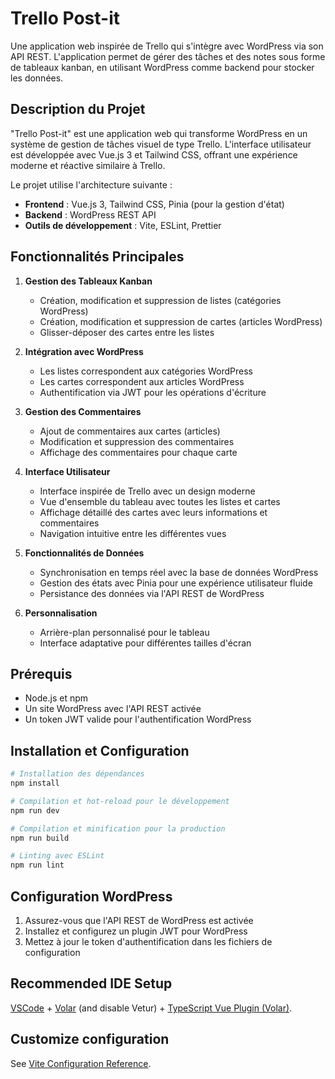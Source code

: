 # Trello Post-it

Une application web inspirée de Trello qui s'intègre avec WordPress via son API REST. L'application permet de gérer des tâches et des notes sous forme de tableaux kanban, en utilisant WordPress comme backend pour stocker les données.

## Description du Projet

"Trello Post-it" est une application web qui transforme WordPress en un système de gestion de tâches visuel de type Trello. L'interface utilisateur est développée avec Vue.js 3 et Tailwind CSS, offrant une expérience moderne et réactive similaire à Trello.

Le projet utilise l'architecture suivante :
- **Frontend** : Vue.js 3, Tailwind CSS, Pinia (pour la gestion d'état)
- **Backend** : WordPress REST API
- **Outils de développement** : Vite, ESLint, Prettier

## Fonctionnalités Principales

1. **Gestion des Tableaux Kanban**
   - Création, modification et suppression de listes (catégories WordPress)
   - Création, modification et suppression de cartes (articles WordPress)
   - Glisser-déposer des cartes entre les listes

2. **Intégration avec WordPress**
   - Les listes correspondent aux catégories WordPress
   - Les cartes correspondent aux articles WordPress
   - Authentification via JWT pour les opérations d'écriture

3. **Gestion des Commentaires**
   - Ajout de commentaires aux cartes (articles)
   - Modification et suppression des commentaires
   - Affichage des commentaires pour chaque carte

4. **Interface Utilisateur**
   - Interface inspirée de Trello avec un design moderne
   - Vue d'ensemble du tableau avec toutes les listes et cartes
   - Affichage détaillé des cartes avec leurs informations et commentaires
   - Navigation intuitive entre les différentes vues

5. **Fonctionnalités de Données**
   - Synchronisation en temps réel avec la base de données WordPress
   - Gestion des états avec Pinia pour une expérience utilisateur fluide
   - Persistance des données via l'API REST de WordPress

6. **Personnalisation**
   - Arrière-plan personnalisé pour le tableau
   - Interface adaptative pour différentes tailles d'écran

## Prérequis

- Node.js et npm
- Un site WordPress avec l'API REST activée
- Un token JWT valide pour l'authentification WordPress

## Installation et Configuration

```sh
# Installation des dépendances
npm install

# Compilation et hot-reload pour le développement
npm run dev

# Compilation et minification pour la production
npm run build

# Linting avec ESLint
npm run lint
```

## Configuration WordPress

1. Assurez-vous que l'API REST de WordPress est activée
2. Installez et configurez un plugin JWT pour WordPress
3. Mettez à jour le token d'authentification dans les fichiers de configuration

## Recommended IDE Setup

[VSCode](https://code.visualstudio.com/) + [Volar](https://marketplace.visualstudio.com/items?itemName=Vue.volar) (and disable Vetur) + [TypeScript Vue Plugin (Volar)](https://marketplace.visualstudio.com/items?itemName=Vue.vscode-typescript-vue-plugin).

## Customize configuration

See [Vite Configuration Reference](https://vitejs.dev/config/).
